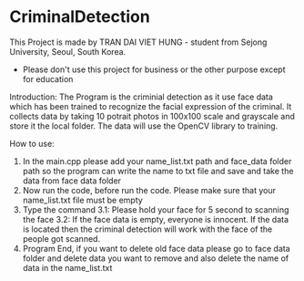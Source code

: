 # CriminalDetection

This Project is made by TRAN DAI VIET HUNG - student from Sejong University, Seoul, South Korea.
* Please don't use this project for business or the other purpose except for education

Introduction: 
The Program is the criminial detection as it use face data which has been trained to recognize the facial expression of the criminal. It collects data by taking 10 potrait photos in 100x100 scale and grayscale and store it the local folder. The data will use the OpenCV library to training. 

How to use:
1. In the main.cpp please add your name_list.txt path and face_data folder path so the program can write the name to txt file and save and take the data from face data folder
2. Now run the code, before run the code. Please make sure that your name_list.txt file must be empty
3. Type the command
3.1: Please hold your face for 5 second to scanning the face
3.2: If the face data is empty, everyone is innocent. If the data is located then the criminal detection will work with the face of the people got scanned.
4. Program End, if you want to delete old face data please go to face data folder and delete data you want to remove and also delete the name of data in the name_list.txt
